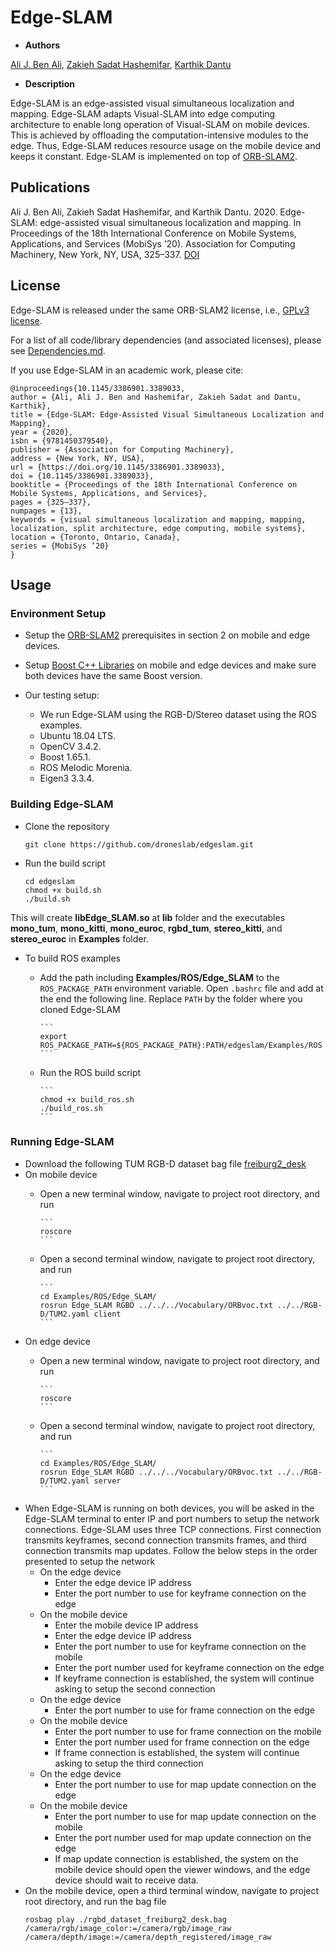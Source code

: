 # Edge-SLAM

* **Authors**

[Ali J. Ben Ali](https://github.com/benaliny), [Zakieh Sadat Hashemifar](https://github.com/Zakieh), [Karthik Dantu](https://github.com/dkkarthik)

* **Description**

Edge-SLAM is an edge-assisted visual simultaneous localization and mapping.
Edge-SLAM adapts Visual-SLAM into edge computing architecture to enable long
operation of Visual-SLAM on mobile devices. This is achieved by offloading the
computation-intensive modules to the edge. Thus, Edge-SLAM reduces resource
usage on the mobile device and keeps it constant. Edge-SLAM is implemented on
top of [ORB-SLAM2](https://github.com/raulmur/ORB_SLAM2).


## Publications

Ali J. Ben Ali, Zakieh Sadat Hashemifar, and Karthik Dantu. 2020. Edge-SLAM:
edge-assisted visual simultaneous localization and mapping. In Proceedings of
the 18th International Conference on Mobile Systems, Applications, and Services
(MobiSys ’20). Association for Computing Machinery, New York, NY, USA, 325–337.
[DOI](https://doi.org/10.1145/3386901.3389033)

## License

Edge-SLAM is released under the same ORB-SLAM2 license, i.e., [GPLv3
license](https://github.com/droneslab/edgeslam/blob/master/License-gpl.txt).

For a list of all code/library dependencies (and associated licenses), please
see
[Dependencies.md](https://github.com/droneslab/edgeslam/blob/master/Dependencies.md).

If you use Edge-SLAM in an academic work, please cite:

```
@inproceedings{10.1145/3386901.3389033,
author = {Ali, Ali J. Ben and Hashemifar, Zakieh Sadat and Dantu, Karthik},
title = {Edge-SLAM: Edge-Assisted Visual Simultaneous Localization and Mapping},
year = {2020},
isbn = {9781450379540},
publisher = {Association for Computing Machinery},
address = {New York, NY, USA},
url = {https://doi.org/10.1145/3386901.3389033},
doi = {10.1145/3386901.3389033},
booktitle = {Proceedings of the 18th International Conference on Mobile Systems, Applications, and Services},
pages = {325–337},
numpages = {13},
keywords = {visual simultaneous localization and mapping, mapping, localization, split architecture, edge computing, mobile systems},
location = {Toronto, Ontario, Canada},
series = {MobiSys ’20}
}
```

## Usage

### Environment Setup

* Setup the
  [ORB-SLAM2](https://github.com/droneslab/edgeslam/blob/master/ORB-SLAM2.md)
  prerequisites in section 2 on mobile and edge devices.

* Setup [Boost C++ Libraries](https://www.boost.org/) on mobile and edge
  devices and make sure both devices have the same Boost version.

* Our testing setup:
  * We run Edge-SLAM using the RGB-D/Stereo dataset using the ROS examples.
  * Ubuntu 18.04 LTS.
  * OpenCV 3.4.2.
  * Boost 1.65.1.
  * ROS Melodic Morenia.
  * Eigen3 3.3.4.

### Building Edge-SLAM

* Clone the repository

    ```
    git clone https://github.com/droneslab/edgeslam.git
    ```
    
* Run the build script

    ```
    cd edgeslam
    chmod +x build.sh
    ./build.sh
    ```

This will create **libEdge_SLAM.so** at **lib** folder and the executables
**mono_tum**, **mono_kitti**, **mono_euroc**, **rgbd_tum**,
**stereo_kitti**, and **stereo_euroc** in **Examples** folder.

* To build ROS examples
  * Add the path including **Examples/ROS/Edge_SLAM** to the
    `ROS_PACKAGE_PATH` environment variable. Open `.bashrc` file and add at the
    end the following line. Replace `PATH` by the folder where you cloned
    Edge-SLAM
    
        ```
        export ROS_PACKAGE_PATH=${ROS_PACKAGE_PATH}:PATH/edgeslam/Examples/ROS
        ```
        
  * Run the ROS build script
  
        ```
        chmod +x build_ros.sh
        ./build_ros.sh
        ```

### Running Edge-SLAM

* Download the following TUM RGB-D dataset bag file
  [freiburg2_desk](https://vision.in.tum.de/rgbd/dataset/freiburg2/rgbd_dataset_freiburg2_desk.bag)
* On mobile device
  * Open a new terminal window, navigate to project root directory, and run
  
        ```
        roscore
        ```
        
  * Open a second terminal window, navigate to project root directory, and run
  
        ```
        cd Examples/ROS/Edge_SLAM/
        rosrun Edge_SLAM RGBD ../../../Vocabulary/ORBvoc.txt ../../RGB-D/TUM2.yaml client
        ```
        
* On edge device
  * Open a new terminal window, navigate to project root directory, and run
  
        ```
        roscore
        ```
        
  * Open a second terminal window, navigate to project root directory, and run
  
        ```
        cd Examples/ROS/Edge_SLAM/
        rosrun Edge_SLAM RGBD ../../../Vocabulary/ORBvoc.txt ../../RGB-D/TUM2.yaml server
        ```
        
* When Edge-SLAM is running on both devices, you will be asked in the Edge-SLAM
  terminal to enter IP and port numbers to setup the network connections.
  Edge-SLAM uses three TCP connections. First connection transmits keyframes,
  second connection transmits frames, and third connection transmits map
  updates. Follow the below steps in the order presented to setup the network
  * On the edge device
    * Enter the edge device IP address
    * Enter the port number to use for keyframe connection on the edge
  * On the mobile device
    * Enter the mobile device IP address
    * Enter the edge device IP address
    * Enter the port number to use for keyframe connection on the mobile
    * Enter the port number used for keyframe connection on the edge
    * If keyframe connection is established, the system will continue asking to
      setup the second connection
  * On the edge device
    * Enter the port number to use for frame connection on the edge
  * On the mobile device
    * Enter the port number to use for frame connection on the mobile
    * Enter the port number used for frame connection on the edge
    * If frame connection is established, the system will continue asking to
      setup the third connection
  * On the edge device
    * Enter the port number to use for map update connection on the edge
  * On the mobile device
    * Enter the port number to use for map update connection on the mobile
    * Enter the port number used for map update connection on the edge
    * If map update connection is established, the system on the mobile device
      should open the viewer windows, and the edge device should wait to
      receive data.
* On the mobile device, open a third terminal window, navigate to project root
  directory, and run the bag file
    ```
    rosbag play ./rgbd_dataset_freiburg2_desk.bag /camera/rgb/image_color:=/camera/rgb/image_raw /camera/depth/image:=/camera/depth_registered/image_raw
    ```
